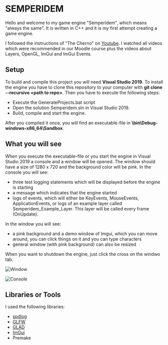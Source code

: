 # SEMPERIDEM

Hello and welcome to my game engine "Semperidem", which means "always the same".
It is written in C++ and it is my first attempt creating a game engine.

I followed the instructions of "The Cherno" on [Youtube](https://www.youtube.com/watch?v=JxIZbV_XjAs&list=PLlrATfBNZ98dC-V-N3m0Go4deliWHPFwT). I watched all videos which were recommended in our Moodle course plus the videos about Layers, OpenGL, ImGui and ImGui Events.

## Setup
To build and compile this project you will need **Visual Studio 2019**.
To install the engine you have to clone this repository to your computer with **git clone --recursive \<path to repo\>**. 
Then you have to execute the following steps:
* Execute the GenerateProjects.bat script
* Open the solution Semperidem.sln in Visual Studio 2019.
* Build, compile and start the engine.

After you compiled it once, you will find an executable-file in **\bin\Debug-windows-x86_64\Sandbox**.

## What you will see
When you execute the executable-file or you start the engine in Visual Studio 2019 a console and a window will be opened.
The window should have a size of 1280 x 720 and the background color will be pink.
In the console you will see:
* three test logging statements which will be displayed before the engine is starting
* a message which indicates that the engine started
* logs of events, which will either be KeyEvents, MouseEvents, ApplicationEvents, or logs of an example layer called Semperidem_Example_Layer. This layer will be called every frame (OnUpdate).

In the window you will see:
* a pink background and a demo window of Imgui, which you can move around, you can click things on it and you can type characters
* general window (with pink background) can also be resized

When you want to shutdown the engine, just click the cross on the windwo tab.

![Window](https://user-images.githubusercontent.com/91611690/160892055-8b856a7e-8b10-4984-a337-b8e2ca905a17.PNG)

![Console](https://user-images.githubusercontent.com/91611690/160697314-a2be4af1-fbb8-478d-ba1b-0d1389935d4e.PNG)

## Libraries or Tools
I used the following libraries:
* [spdlog](https://www.youtube.com/redirect?event=video_description&redir_token=QUFFLUhqbURjMm9vSUlXenZ1ay1KcUVmY0VrZ0hjbUU4UXxBQ3Jtc0ttdHZYcXZxYXktRWhJNmViXzl3LTFkUDZiNUZfa2NZZjlqSDUtaHRrNDJfeF9RYk5vQ0tlWnU0QTVocVNfS080REYxcmdTTXE1bUFsOEx2bE1yYXpnbHJTWXlaX0JvRnR5cmt0M3RIU294ci1IYUVPbw&q=https%3A%2F%2Fgithub.com%2Fgabime%2Fspdlog)
* [GLFW](https://www.youtube.com/redirect?event=video_description&redir_token=QUFFLUhqblRyd05nTWk5Q0lvN0tFVFczMmpnT19YZG15QXxBQ3Jtc0tudmI3ZzBkdHpuUmpYQnU1eW5iUVRPdUp5MWlyVGxnODBfWVkxVUdpRl85TG52ekxFNEV1aXBsZUZsU3k3NXdwQ3VoM1dCVUYzZDlYWEZyODFvSUFYVlhRS3FhcVdqZlQ3cTJNUlJmN1pxZmY4NV9Qdw&q=https%3A%2F%2Fgithub.com%2FTheCherno%2FGLFW)
* [GLAD](https://www.youtube.com/redirect?event=video_description&redir_token=QUFFLUhqbk5jMjFGUnU4UzVKTHNsQUdrRDUwVmFvMHE1UXxBQ3Jtc0tuSGduaGRqQjZvaHM1NkNVcUdmNWpsc0wtTW90OGtVRG1CZTF3RS1SZjNWTDQ0dTM3UDRjZWFOdDlJLWZFbExITlF5THpjSFNhNWhpQS1IUk9iOWFaOEttUlh4bmhuNEoxc0lycFctMkVUeDJSb09xaw&q=https%3A%2F%2Fglad.dav1d.de%2F)
*  [ImGui](https://github.com/TheCherno/imgui)
* Premake
